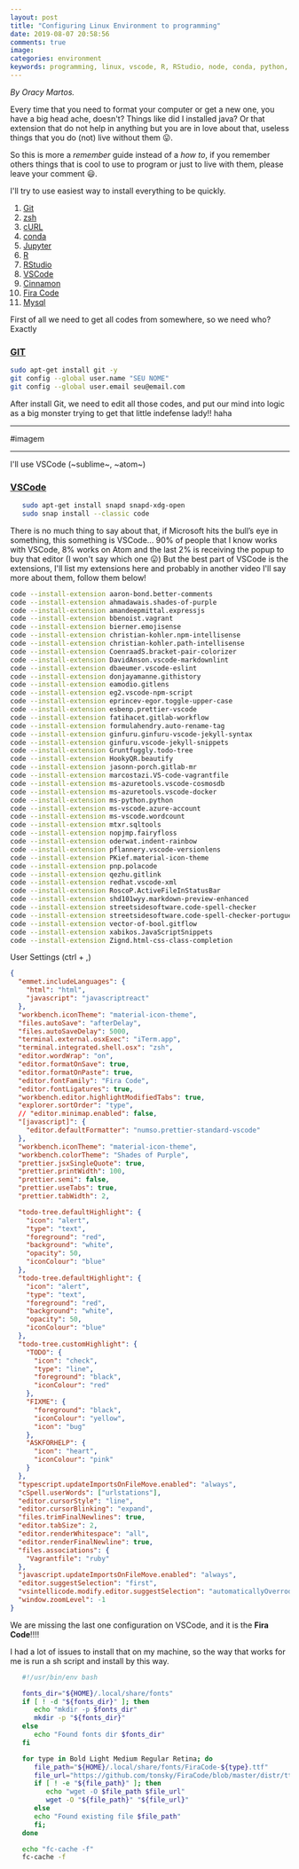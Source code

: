 ```yaml
---
layout: post
title: "Configuring Linux Environment to programming"
date: 2019-08-07 20:58:56
comments: true
image:
categories: environment
keywords: programming, linux, vscode, R, RStudio, node, conda, python, jupyter, Fira Code, java
---
```


_By Oracy Martos._

Every time that you need to format your computer or get a new one, you have a big head ache, doesn't? Things like did I installed java? Or that extension that do not help in anything but you are in love about that, useless things that you do (not) live without them 😛.

So this is more a _remember_ guide instead of a _how to_, if you remember others things that is cool to use to program or just to live with them, please leave your comment 😃.

I'll try to use easiest way to install everything to be quickly.

1. [Git](#git)
2. [zsh](#zsh)
3. [cURL](#curl)
4. [conda](#conda)
5. [Jupyter](#jupyter)
6. [R](#r)
7. [RStudio](#rstudio)
8. [VSCode](#vscode)
9. [Cinnamon](#cinnamon)
10. [Fira Code](#firacode)
11. [Mysql](#mysql)

First of all we need to get all codes from somewhere, so we need who? Exactly

### [GIT](https://git-scm.com/download/linux)

```bash
sudo apt-get install git -y
git config --global user.name "SEU NOME"
git config --global user.email seu@email.com
```

After install Git, we need to edit all those codes, and put our mind into logic as a big monster trying to get that little indefense lady!! haha

---

#imagem

---

I'll use VSCode (~sublime~, ~atom~)

### [VSCode](https://code.visualstudio.com/)

```bash
   sudo apt-get install snapd snapd-xdg-open
   sudo snap install --classic code
```

There is no much thing to say about that, if Microsoft hits the bull’s eye in something, this something is VSCode... 90% of people that I know works with VSCode, 8% works on Atom and the last 2% is receiving the popup to buy that editor (I won't say which one 😛)
But the best part of VSCode is the extensions, I'll list my extensions here and probably in another video I'll say more about them, follow them below!

```bash
code --install-extension aaron-bond.better-comments
code --install-extension ahmadawais.shades-of-purple
code --install-extension amandeepmittal.expressjs
code --install-extension bbenoist.vagrant
code --install-extension bierner.emojisense
code --install-extension christian-kohler.npm-intellisense
code --install-extension christian-kohler.path-intellisense
code --install-extension CoenraadS.bracket-pair-colorizer
code --install-extension DavidAnson.vscode-markdownlint
code --install-extension dbaeumer.vscode-eslint
code --install-extension donjayamanne.githistory
code --install-extension eamodio.gitlens
code --install-extension eg2.vscode-npm-script
code --install-extension eprincev-egor.toggle-upper-case
code --install-extension esbenp.prettier-vscode
code --install-extension fatihacet.gitlab-workflow
code --install-extension formulahendry.auto-rename-tag
code --install-extension ginfuru.ginfuru-vscode-jekyll-syntax
code --install-extension ginfuru.vscode-jekyll-snippets
code --install-extension Gruntfuggly.todo-tree
code --install-extension HookyQR.beautify
code --install-extension jasonn-porch.gitlab-mr
code --install-extension marcostazi.VS-code-vagrantfile
code --install-extension ms-azuretools.vscode-cosmosdb
code --install-extension ms-azuretools.vscode-docker
code --install-extension ms-python.python
code --install-extension ms-vscode.azure-account
code --install-extension ms-vscode.wordcount
code --install-extension mtxr.sqltools
code --install-extension nopjmp.fairyfloss
code --install-extension oderwat.indent-rainbow
code --install-extension pflannery.vscode-versionlens
code --install-extension PKief.material-icon-theme
code --install-extension pnp.polacode
code --install-extension qezhu.gitlink
code --install-extension redhat.vscode-xml
code --install-extension RoscoP.ActiveFileInStatusBar
code --install-extension shd101wyy.markdown-preview-enhanced
code --install-extension streetsidesoftware.code-spell-checker
code --install-extension streetsidesoftware.code-spell-checker-portuguese-brazilian
code --install-extension vector-of-bool.gitflow
code --install-extension xabikos.JavaScriptSnippets
code --install-extension Zignd.html-css-class-completion
```

User Settings (ctrl + ,)

```json
{
  "emmet.includeLanguages": {
    "html": "html",
    "javascript": "javascriptreact"
  },
  "workbench.iconTheme": "material-icon-theme",
  "files.autoSave": "afterDelay",
  "files.autoSaveDelay": 5000,
  "terminal.external.osxExec": "iTerm.app",
  "terminal.integrated.shell.osx": "zsh",
  "editor.wordWrap": "on",
  "editor.formatOnSave": true,
  "editor.formatOnPaste": true,
  "editor.fontFamily": "Fira Code",
  "editor.fontLigatures": true,
  "workbench.editor.highlightModifiedTabs": true,
  "explorer.sortOrder": "type",
  // "editor.minimap.enabled": false,
  "[javascript]": {
    "editor.defaultFormatter": "numso.prettier-standard-vscode"
  },
  "workbench.iconTheme": "material-icon-theme",
  "workbench.colorTheme": "Shades of Purple",
  "prettier.jsxSingleQuote": true,
  "prettier.printWidth": 100,
  "prettier.semi": false,
  "prettier.useTabs": true,
  "prettier.tabWidth": 2,

  "todo-tree.defaultHighlight": {
    "icon": "alert",
    "type": "text",
    "foreground": "red",
    "background": "white",
    "opacity": 50,
    "iconColour": "blue"
  },
  "todo-tree.defaultHighlight": {
    "icon": "alert",
    "type": "text",
    "foreground": "red",
    "background": "white",
    "opacity": 50,
    "iconColour": "blue"
  },
  "todo-tree.customHighlight": {
    "TODO": {
      "icon": "check",
      "type": "line",
      "foreground": "black",
      "iconColour": "red"
    },
    "FIXME": {
      "foreground": "black",
      "iconColour": "yellow",
      "icon": "bug"
    },
    "ASKFORHELP": {
      "icon": "heart",
      "iconColour": "pink"
    }
  },
  "typescript.updateImportsOnFileMove.enabled": "always",
  "cSpell.userWords": ["urlstations"],
  "editor.cursorStyle": "line",
  "editor.cursorBlinking": "expand",
  "files.trimFinalNewlines": true,
  "editor.tabSize": 2,
  "editor.renderWhitespace": "all",
  "editor.renderFinalNewline": true,
  "files.associations": {
    "Vagrantfile": "ruby"
  },
  "javascript.updateImportsOnFileMove.enabled": "always",
  "editor.suggestSelection": "first",
  "vsintellicode.modify.editor.suggestSelection": "automaticallyOverrodeDefaultValue",
  "window.zoomLevel": -1
}
```

We are missing the last one configuration on VSCode, and it is the **Fira Code**!!!!

I had a lot of issues to install that on my machine, so the way that works for me is run a sh script and install by this way.

```bash
   #!/usr/bin/env bash

   fonts_dir="${HOME}/.local/share/fonts"
   if [ ! -d "${fonts_dir}" ]; then
      echo "mkdir -p $fonts_dir"
      mkdir -p "${fonts_dir}"
   else
      echo "Found fonts dir $fonts_dir"
   fi

   for type in Bold Light Medium Regular Retina; do
      file_path="${HOME}/.local/share/fonts/FiraCode-${type}.ttf"
      file_url="https://github.com/tonsky/FiraCode/blob/master/distr/ttf/FiraCode-${type}.ttf?raw=true"
      if [ ! -e "${file_path}" ]; then
         echo "wget -O $file_path $file_url"
         wget -O "${file_path}" "${file_url}"
      else
      echo "Found existing file $file_path"
      fi;
   done

   echo "fc-cache -f"
   fc-cache -f
```
